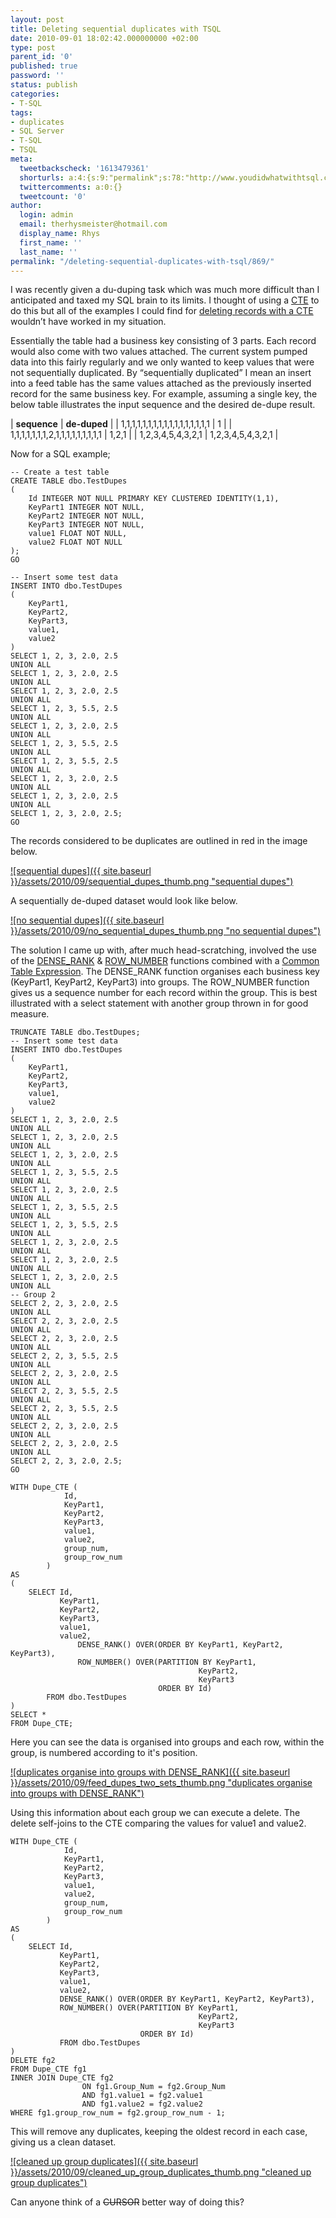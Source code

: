 ```yaml
---
layout: post
title: Deleting sequential duplicates with TSQL
date: 2010-09-01 18:02:42.000000000 +02:00
type: post
parent_id: '0'
published: true
password: ''
status: publish
categories:
- T-SQL
tags:
- duplicates
- SQL Server
- T-SQL
- TSQL
meta:
  tweetbackscheck: '1613479361'
  shorturls: a:4:{s:9:"permalink";s:78:"http://www.youdidwhatwithtsql.com/deleting-sequential-duplicates-with-tsql/869";s:7:"tinyurl";s:26:"http://tinyurl.com/39hhh4j";s:4:"isgd";s:18:"http://is.gd/ePAVZ";s:5:"bitly";s:20:"http://bit.ly/asPMOV";}
  twittercomments: a:0:{}
  tweetcount: '0'
author:
  login: admin
  email: therhysmeister@hotmail.com
  display_name: Rhys
  first_name: ''
  last_name: ''
permalink: "/deleting-sequential-duplicates-with-tsql/869/"
---
```

I was recently given a du-duping task which was much more difficult than I anticipated and taxed my SQL brain to its limits. I thought of using a [CTE](http://msdn.microsoft.com/en-us/library/ms190766.aspx) to do this but all of the examples I could find for [deleting records with a CTE](http://blog.sqlauthority.com/2009/06/23/sql-server-2005-2008-delete-duplicate-rows/) wouldn’t have worked in my situation.

Essentially the table had a business key consisting of 3 parts. Each record would also come with two values attached. The current system pumped data into this fairly regularly and we only wanted to keep values that were not sequentially duplicated. By “sequentially duplicated” I mean an insert into a feed table has the same values attached as the previously inserted record for the same business key. For example, assuming a single key, the below table illustrates the input sequence and the desired de-dupe result.

| **sequence** | **de-duped** |
| 1,1,1,1,1,1,1,1,1,1,1,1,1,1,1,1,1 | 1 |
| 1,1,1,1,1,1,1,2,1,1,1,1,1,1,1,1,1 | 1,2,1 |
| 1,2,3,4,5,4,3,2,1 | 1,2,3,4,5,4,3,2,1 |

Now for a SQL example;

```
-- Create a test table
CREATE TABLE dbo.TestDupes
(
	Id INTEGER NOT NULL PRIMARY KEY CLUSTERED IDENTITY(1,1),
	KeyPart1 INTEGER NOT NULL,
	KeyPart2 INTEGER NOT NULL,
	KeyPart3 INTEGER NOT NULL,
	value1 FLOAT NOT NULL,
	value2 FLOAT NOT NULL
);
GO

-- Insert some test data
INSERT INTO dbo.TestDupes
(
	KeyPart1,
	KeyPart2,
	KeyPart3,
	value1,
	value2
)
SELECT 1, 2, 3, 2.0, 2.5
UNION ALL
SELECT 1, 2, 3, 2.0, 2.5
UNION ALL
SELECT 1, 2, 3, 2.0, 2.5
UNION ALL
SELECT 1, 2, 3, 5.5, 2.5
UNION ALL
SELECT 1, 2, 3, 2.0, 2.5
UNION ALL
SELECT 1, 2, 3, 5.5, 2.5
UNION ALL
SELECT 1, 2, 3, 5.5, 2.5
UNION ALL
SELECT 1, 2, 3, 2.0, 2.5
UNION ALL
SELECT 1, 2, 3, 2.0, 2.5
UNION ALL
SELECT 1, 2, 3, 2.0, 2.5;
GO
```

The records considered to be duplicates are outlined in red in the image below.

[![sequential dupes]({{ site.baseurl }}/assets/2010/09/sequential_dupes_thumb.png "sequential dupes")](http://www.youdidwhatwithtsql.com/wp-content/uploads/2010/09/sequential_dupes.png)

A sequentially de-duped dataset would look like below.

[![no sequential dupes]({{ site.baseurl }}/assets/2010/09/no_sequential_dupes_thumb.png "no sequential dupes")](http://www.youdidwhatwithtsql.com/wp-content/uploads/2010/09/no_sequential_dupes.png)

The solution I came up with, after much head-scratching, involved the use of the [DENSE\_RANK](http://msdn.microsoft.com/en-us/library/ms173825.aspx) & [ROW\_NUMBER](http://msdn.microsoft.com/en-us/library/ms186734.aspx) functions combined with a [Common Table Expression](http://msdn.microsoft.com/en-us/library/ms190766.aspx). The DENSE\_RANK function organises each business key (KeyPart1, KeyPart2, KeyPart3) into groups. The ROW\_NUMBER function gives us a sequence number for each record within the group. This is best illustrated with a select statement with another group thrown in for good measure.

```
TRUNCATE TABLE dbo.TestDupes;
-- Insert some test data
INSERT INTO dbo.TestDupes
(
	KeyPart1,
	KeyPart2,
	KeyPart3,
	value1,
	value2
)
SELECT 1, 2, 3, 2.0, 2.5
UNION ALL
SELECT 1, 2, 3, 2.0, 2.5
UNION ALL
SELECT 1, 2, 3, 2.0, 2.5
UNION ALL
SELECT 1, 2, 3, 5.5, 2.5
UNION ALL
SELECT 1, 2, 3, 2.0, 2.5
UNION ALL
SELECT 1, 2, 3, 5.5, 2.5
UNION ALL
SELECT 1, 2, 3, 5.5, 2.5
UNION ALL
SELECT 1, 2, 3, 2.0, 2.5
UNION ALL
SELECT 1, 2, 3, 2.0, 2.5
UNION ALL
SELECT 1, 2, 3, 2.0, 2.5
UNION ALL
-- Group 2
SELECT 2, 2, 3, 2.0, 2.5
UNION ALL
SELECT 2, 2, 3, 2.0, 2.5
UNION ALL
SELECT 2, 2, 3, 2.0, 2.5
UNION ALL
SELECT 2, 2, 3, 5.5, 2.5
UNION ALL
SELECT 2, 2, 3, 2.0, 2.5
UNION ALL
SELECT 2, 2, 3, 5.5, 2.5
UNION ALL
SELECT 2, 2, 3, 5.5, 2.5
UNION ALL
SELECT 2, 2, 3, 2.0, 2.5
UNION ALL
SELECT 2, 2, 3, 2.0, 2.5
UNION ALL
SELECT 2, 2, 3, 2.0, 2.5;
GO

WITH Dupe_CTE (
			Id,
			KeyPart1,
			KeyPart2,
			KeyPart3,
			value1,
			value2,
			group_num,
			group_row_num
		)
AS
(
	SELECT Id,
	       KeyPart1,
	       KeyPart2,
	       KeyPart3,
	       value1,
	       value2,
               DENSE_RANK() OVER(ORDER BY KeyPart1, KeyPart2, KeyPart3),
               ROW_NUMBER() OVER(PARTITION BY KeyPart1,
                                          KeyPart2,
                                          KeyPart3
                                 ORDER BY Id)
        FROM dbo.TestDupes
)
SELECT *
FROM Dupe_CTE;
```

Here you can see the data is organised into groups and each row, within the group, is numbered according to it's position.

[![duplicates organise into groups with DENSE_RANK]({{ site.baseurl }}/assets/2010/09/feed_dupes_two_sets_thumb.png "duplicates organise into groups with DENSE\_RANK")](http://www.youdidwhatwithtsql.com/wp-content/uploads/2010/09/feed_dupes_two_sets.png)

Using this information about each group we can execute a delete. The delete self-joins to the CTE comparing the values for value1 and value2.

```
WITH Dupe_CTE (
			Id,
			KeyPart1,
			KeyPart2,
			KeyPart3,
			value1,
			value2,
			group_num,
			group_row_num
		)
AS
(
	SELECT Id,
		   KeyPart1,
		   KeyPart2,
		   KeyPart3,
		   value1,
		   value2,
           DENSE_RANK() OVER(ORDER BY KeyPart1, KeyPart2, KeyPart3),
           ROW_NUMBER() OVER(PARTITION BY KeyPart1,
                                          KeyPart2,
                                          KeyPart3
                             ORDER BY Id)
           FROM dbo.TestDupes
)
DELETE fg2
FROM Dupe_CTE fg1
INNER JOIN Dupe_CTE fg2
                ON fg1.Group_Num = fg2.Group_Num
                AND fg1.value1 = fg2.value1
                AND fg1.value2 = fg2.value2
WHERE fg1.group_row_num = fg2.group_row_num - 1;
```

This will remove any duplicates, keeping the oldest record in each case, giving us a clean dataset.

[![cleaned up group duplicates]({{ site.baseurl }}/assets/2010/09/cleaned_up_group_duplicates_thumb.png "cleaned up group duplicates")](http://www.youdidwhatwithtsql.com/wp-content/uploads/2010/09/cleaned_up_group_duplicates.png)

Can anyone think of a ~~CURSOR~~ better way of doing this?

